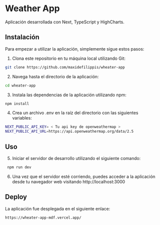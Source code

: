 # Weather App

Aplicación desarrollada con Next, TypeScript y HighCharts.

## Instalación

Para empezar a utilizar la aplicación, simplemente sigue estos pasos:

1. Clona este repositorio en tu máquina local utilizando Git:

```bash
git clone https://github.com/maxidefilippis/wheater-app

```

2. Navega hasta el directorio de la aplicación:

```bash
cd wheater-app
```

3. Instala las dependencias de la aplicación utilizando npm:

```bash
npm install
```

4. Crea un archivo .env en la raíz del directorio con las siguientes variables:

```bash
NEXT_PUBLIC_API_KEY= < Tu api key de openweathermap >
NEXT_PUBLIC_API_URL=https://api.openweathermap.org/data/2.5
```

## Uso

5. Iniciar el servidor de desarrollo utilizando el siguiente comando:

```bash
 npm run dev
```

6. Una vez que el servidor esté corriendo, puedes acceder a la aplicación desde tu navegador web visitando http://localhost:3000 

## Deploy

La aplicación fue desplegada en el siguiente enlace:

```bash
https://wheater-app-mdf.vercel.app/
```
